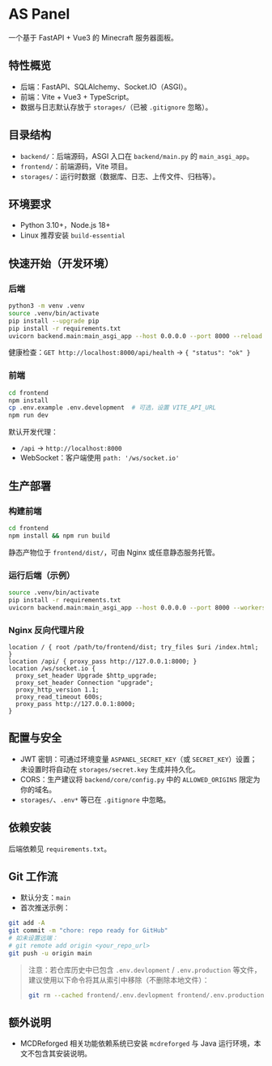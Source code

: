 # AS Panel

一个基于 FastAPI + Vue3 的 Minecraft 服务器面板。

## 特性概览
- 后端：FastAPI、SQLAlchemy、Socket.IO（ASGI）。
- 前端：Vite + Vue3 + TypeScript。
- 数据与日志默认存放于 `storages/`（已被 `.gitignore` 忽略）。

## 目录结构
- `backend/`：后端源码，ASGI 入口在 `backend/main.py` 的 `main_asgi_app`。
- `frontend/`：前端源码，Vite 项目。
- `storages/`：运行时数据（数据库、日志、上传文件、归档等）。

## 环境要求
- Python 3.10+，Node.js 18+
- Linux 推荐安装 `build-essential`

## 快速开始（开发环境）
### 后端
```bash
python3 -m venv .venv
source .venv/bin/activate
pip install --upgrade pip
pip install -r requirements.txt
uvicorn backend.main:main_asgi_app --host 0.0.0.0 --port 8000 --reload
```

健康检查：`GET http://localhost:8000/api/health` → `{ "status": "ok" }`

### 前端
```bash
cd frontend
npm install
cp .env.example .env.development  # 可选，设置 VITE_API_URL
npm run dev
```

默认开发代理：
- `/api` → `http://localhost:8000`
- WebSocket：客户端使用 `path: '/ws/socket.io'`

## 生产部署
### 构建前端
```bash
cd frontend
npm install && npm run build
```
静态产物位于 `frontend/dist/`，可由 Nginx 或任意静态服务托管。

### 运行后端（示例）
```bash
source .venv/bin/activate
pip install -r requirements.txt
uvicorn backend.main:main_asgi_app --host 0.0.0.0 --port 8000 --workers 1
```

### Nginx 反向代理片段
```nginx
location / { root /path/to/frontend/dist; try_files $uri /index.html; }
location /api/ { proxy_pass http://127.0.0.1:8000; }
location /ws/socket.io {
  proxy_set_header Upgrade $http_upgrade;
  proxy_set_header Connection "upgrade";
  proxy_http_version 1.1;
  proxy_read_timeout 600s;
  proxy_pass http://127.0.0.1:8000;
}
```

## 配置与安全
- JWT 密钥：可通过环境变量 `ASPANEL_SECRET_KEY`（或 `SECRET_KEY`）设置；未设置时将自动在 `storages/secret.key` 生成并持久化。
- CORS：生产建议将 `backend/core/config.py` 中的 `ALLOWED_ORIGINS` 限定为你的域名。
- `storages/`、`.env*` 等已在 `.gitignore` 中忽略。

## 依赖安装
后端依赖见 `requirements.txt`。

## Git 工作流
- 默认分支：`main`
- 首次推送示例：
```bash
git add -A
git commit -m "chore: repo ready for GitHub"
# 如未设置远端：
# git remote add origin <your_repo_url>
git push -u origin main
```

> 注意：若仓库历史中已包含 `.env.devlopment` / `.env.production` 等文件，建议使用以下命令将其从索引中移除（不删除本地文件）：
> ```bash
> git rm --cached frontend/.env.devlopment frontend/.env.production
> ```

## 额外说明
- MCDReforged 相关功能依赖系统已安装 `mcdreforged` 与 Java 运行环境，本文不包含其安装说明。
